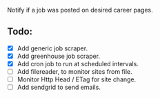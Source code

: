 Notify if a job was posted on desired career pages.

## Todo:
- [x] Add generic job scraper.
- [x] Add greenhouse job scraper.
- [x] Add cron job to run at scheduled intervals.
- [ ] Add filereader, to monitor sites from file.
- [ ] Monitor Http Head / ETag for site change.
- [ ] Add sendgrid to send emails.
